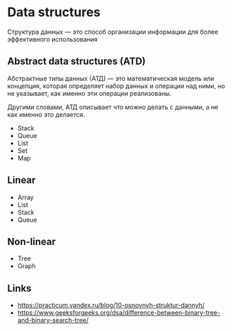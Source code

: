 # Data structures

Структура данных — это способ организации информации для более эффективного использования

## Abstract data structures (ATD)

Абстрактные типы данных (АТД) — это математическая модель или концепция, которая определяет набор данных и операции над ними, но не указывает, как именно эти операции реализованы.

Другими словами, АТД описывает что можно делать с данными, а не как именно это делается.

- Stack
- Queue
- List
- Set
- Map

## Linear

- Array
- List
- Stack
- Queue

## Non-linear

- Tree
- Graph

## Links

- https://practicum.yandex.ru/blog/10-osnovnyh-struktur-dannyh/
- https://www.geeksforgeeks.org/dsa/difference-between-binary-tree-and-binary-search-tree/

